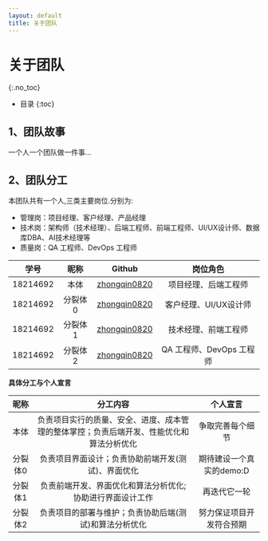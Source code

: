 ```yaml
---
layout: default
title: 关于团队
---
```


# 关于团队
{:.no_toc}

* 目录
{:toc}

## 1、团队故事
一个人一个团队做一件事...

## 2、团队分工
本团队共有一个人,三类主要岗位.分别为:
* 管理岗：项目经理、客户经理、产品经理
* 技术岗：架构师（技术经理）、后端工程师、前端工程师、UI/UX设计师、数据库DBA、AI技术经理等
* 质量岗：QA 工程师、DevOps 工程师

|    学号    |  昵称  |                  Github                  |       岗位角色        |
| :------: | :--: | :--------------------------------------: | :---------------: |
| 18214692 |  本体  | [zhongqin0820](https://github.com/zhongqin0820) |    项目经理、后端工程师     |
| 18214692 | 分裂体0 | [zhongqin0820](https://github.com/zhongqin0820) |   客户经理、UI/UX设计师   |
| 18214692 | 分裂体1 | [zhongqin0820](https://github.com/zhongqin0820) |    技术经理、前端工程师     |
| 18214692 | 分裂体2 | [zhongqin0820](https://github.com/zhongqin0820) | QA 工程师、DevOps 工程师 |



**具体分工与个人宣言**

|  昵称  |                   分工内容                   |  个人宣言  |
| :--: | :--------------------------------------: | :----: |
|  本体  | 负责项目实行的质量、安全、进度、成本管理的整体掌控；负责后端开发、性能优化和算法分析优化 | 争取完善每个细节 |
| 分裂体0 |        负责项目界面设计；负责协助前端开发(测试)、界面优化        | 期待建设一个真实的demo:D |
| 分裂体1 |      负责前端开发、界面优化和算法分析优化;协助进行界面设计工作       | 再迭代它一轮 |
| 分裂体2 |       负责项目的部署与维护；负责协助后端(测试)和算法分析优化       | 努力保证项目开发符合预期 |